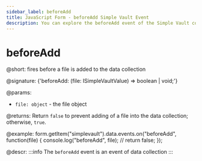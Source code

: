 ```yaml
---
sidebar_label: beforeAdd
title: JavaScript Form - beforeAdd Simple Vault Event 
description: You can explore the beforeAdd event of the Simple Vault control of Form in the documentation of the DHTMLX JavaScript UI library. Browse developer guides and API reference, try out code examples and live demos, and download a free 30-day evaluation version of DHTMLX Suite 7.
---
```


# beforeAdd

@short: fires before a file is added to the data collection

@signature: {'beforeAdd: (file: ISimpleVaultValue) => boolean | void;'}

@params:
- `file: object` - the file object

@returns:
Return `false` to prevent adding of a file into the data collection; otherwise, `true`.

@example:
form.getItem("simplevault").data.events.on("beforeAdd", function(file) {
    console.log("beforeAdd", file);
    // return false;
});

@descr:
:::info
The `beforeAdd` event is an event of data collection
:::
